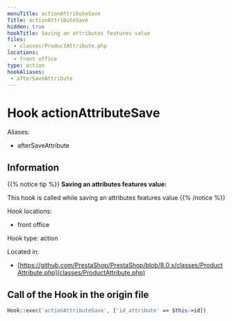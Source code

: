 ```yaml
---
menuTitle: actionAttributeSave
Title: actionAttributeSave
hidden: true
hookTitle: Saving an attributes features value
files:
  - classes/ProductAttribute.php
locations:
  - front office
type: action
hookAliases:
 - afterSaveAttribute
---
```


# Hook actionAttributeSave

Aliases: 
 - afterSaveAttribute



## Information

{{% notice tip %}}
**Saving an attributes features value:** 

This hook is called while saving an attributes features value
{{% /notice %}}

Hook locations: 
  - front office

Hook type: action

Located in: 
  - [https://github.com/PrestaShop/PrestaShop/blob/8.0.x/classes/ProductAttribute.php](classes/ProductAttribute.php)

## Call of the Hook in the origin file

```php
Hook::exec('actionAttributeSave', ['id_attribute' => $this->id])
```
